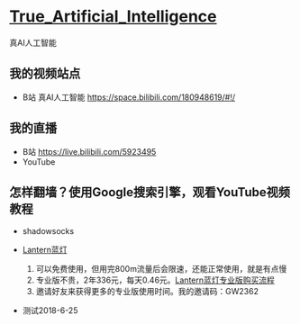 # [True_Artificial_Intelligence](https://github.com/makelove/True_Artificial_Intelligence)
真AI人工智能


## 我的视频站点
- B站 真AI人工智能  https://space.bilibili.com/180948619/#!/
	
## 我的直播
- B站 	https://live.bilibili.com/5923495
- YouTube


## 怎样翻墙？使用Google搜索引擎，观看YouTube视频教程
- shadowsocks
- [Lantern蓝灯](https://github.com/getlantern/lantern/releases/tag/latest)
    1. 可以免费使用，但用完800m流量后会限速，还能正常使用，就是有点慢
    2. 专业版不贵，2年336元，每天0.46元。[Lantern蓝灯专业版购买流程](https://github.com/getlantern/forum/issues/3863)
    3. 邀请好友来获得更多的专业版使用时间。我的邀请码：GW2362
    
- 测试2018-6-25    
